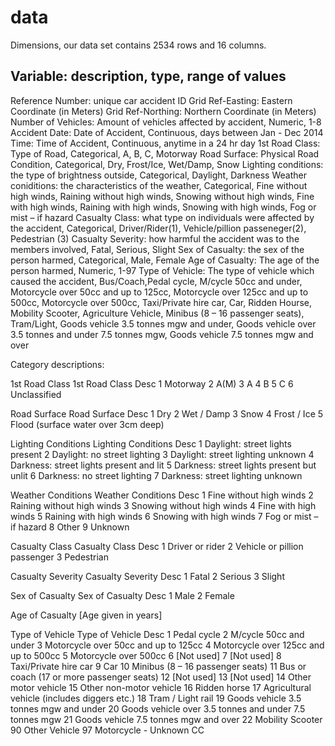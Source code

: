 # data

Dimensions, our data set contains 2534 rows and 16 columns. 

Variable: description, type, range of values
--------------------------------------------
Reference Number: unique car accident ID
Grid Ref-Easting: Eastern Coordinate (in Meters)
Grid Ref-Northing: Northern Coordinate (in Meters)
Number of Vehicles: Amount of vehicles affected by accident, Numeric, 1-8
Accident Date: Date of Accident, Continuous, days between Jan - Dec 2014
Time: Time of Accident, Continuous, anytime in a 24 hr day
1st Road Class: Type of Road, Categorical, A, B, C, Motorway
Road Surface: Physical Road Condition, Categorical, Dry, Frost/Ice, Wet/Damp, Snow
Lighting conditions: the type of brightness outside, Categorical, Daylight, Darkness
Weather coniditions: the characteristics of the weather, Categorical, Fine without high winds, Raining without high winds, Snowing without high winds, Fine with high winds, Raining with high winds, Snowing with high winds, Fog or mist – if hazard 
Casualty Class: what type on individuals were affected by the accident, Categorical, Driver/Rider(1), Vehicle/pillion passeneger(2), Pedestrian (3)
Casualty Severity: how harmful the accident was to the members involved, Fatal, Serious, Slight
Sex of Casualty: the sex of the person harmed, Categorical, Male, Female
Age of Casualty: The age of the person harmed, Numeric, 1-97
Type of Vehicle: The type of vehicle which caused the accident, Bus/Coach,Pedal cycle, M/cycle 50cc and under, Motorcycle over 50cc and up to 125cc,	Motorcycle over 125cc and up to 500cc,	Motorcycle over 500cc, Taxi/Private hire car, Car, Ridden Hourse, Mobility Scooter, Agriculture Vehicle, 	Minibus (8 – 16 passenger seats), Tram/Light, Goods vehicle 3.5 tonnes mgw and under, Goods vehicle over 3.5 tonnes and under 7.5 tonnes mgw, Goods vehicle 7.5 tonnes mgw and over
 
Category descriptions:

1st Road Class	1st Road Class Desc
1	Motorway
2	A(M)
3	A
4	B
5	C
6	Unclassified
	
Road Surface	Road Surface Desc
1	Dry
2	Wet / Damp
3	Snow
4	Frost / Ice
5	Flood (surface water over 3cm deep)
	
Lighting Conditions	Lighting Conditions Desc
1	Daylight: street lights present
2	Daylight: no street lighting
3	Daylight: street lighting unknown
4	Darkness: street lights present and lit
5	Darkness: street lights present but unlit
6	Darkness: no street lighting
7	Darkness: street lighting unknown
	
Weather Conditions	Weather Conditions Desc
1	Fine without high winds
2	Raining without high winds
3	Snowing without high winds
4	Fine with high winds
5	Raining with high winds
6	Snowing with high winds
7	Fog or mist – if hazard
8	Other
9	Unknown
	
Casualty Class	Casualty Class Desc
1	Driver or rider
2	Vehicle or pillion passenger
3	Pedestrian
	
Casualty Severity	Casualty Severity Desc
1	Fatal
2	Serious
3	Slight
	
Sex of Casualty	Sex of Casualty Desc
1	Male
2	Female
	
Age of Casualty	
[Age given in years]	
	
Type of Vehicle	Type of Vehicle Desc
1	Pedal cycle
2	M/cycle 50cc and under
3	Motorcycle over 50cc and up to 125cc
4	Motorcycle over 125cc and up to 500cc
5	Motorcycle over 500cc
6	[Not used]
7	[Not used]
8	Taxi/Private hire car
9	Car
10	Minibus (8 – 16 passenger seats)
11	Bus or coach (17 or more passenger seats)
12	[Not used]
13	[Not used]
14	Other motor vehicle
15	Other non-motor vehicle
16	Ridden horse
17	Agricultural vehicle (includes diggers etc.)
18	Tram / Light rail
19	Goods vehicle 3.5 tonnes mgw and under
20	Goods vehicle over 3.5 tonnes and under 7.5 tonnes mgw
21	Goods vehicle 7.5 tonnes mgw and over
22	Mobility Scooter
90	Other Vehicle 
97	Motorcycle - Unknown CC